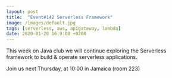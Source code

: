 ```yaml
---
layout: post
title:  "Event#142 Serverless Framework"
image: /images/default.jpg
tags: [serverless, aws, apigateway, lambda]
date: 2020-01-20 16:9:00 +0200
---
```


This week on Java club we will continue exploring the Serverless framework to build & operate serverless applications.[]()

Join us next Thursday, at 10:00 in Jamaica (room 223)